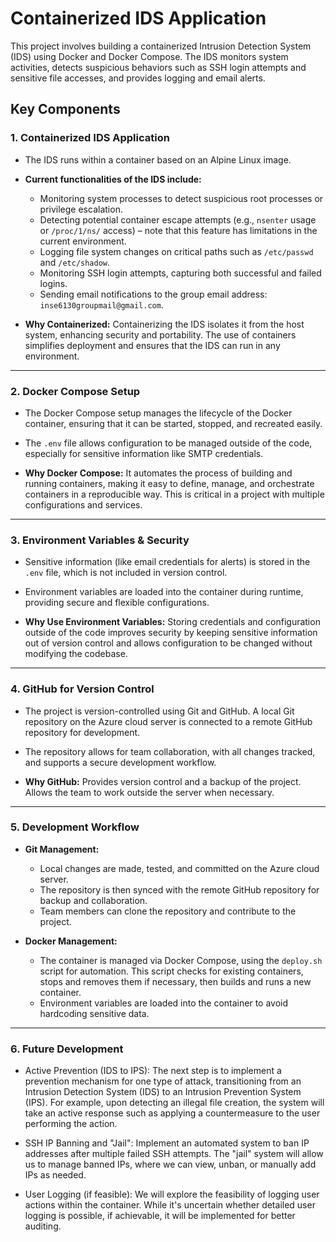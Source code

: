 # Containerized IDS Application

This project involves building a containerized Intrusion Detection System (IDS) using Docker and Docker Compose. The IDS monitors system activities, detects suspicious behaviors such as SSH login attempts and sensitive file accesses, and provides logging and email alerts.

## Key Components

### 1. **Containerized IDS Application**
- The IDS runs within a container based on an Alpine Linux image.
- **Current functionalities of the IDS include:**
  - Monitoring system processes to detect suspicious root processes or privilege escalation.
  - Detecting potential container escape attempts (e.g., `nsenter` usage or `/proc/1/ns/` access) – note that this feature has limitations in the current environment.
  - Logging file system changes on critical paths such as `/etc/passwd` and `/etc/shadow`.
  - Monitoring SSH login attempts, capturing both successful and failed logins.
  - Sending email notifications to the group email address: `inse6130groupmail@gmail.com`.
  
- **Why Containerized:** Containerizing the IDS isolates it from the host system, enhancing security and portability. The use of containers simplifies deployment and ensures that the IDS can run in any environment.

---

### 2. **Docker Compose Setup**
- The Docker Compose setup manages the lifecycle of the Docker container, ensuring that it can be started, stopped, and recreated easily.
- The `.env` file allows configuration to be managed outside of the code, especially for sensitive information like SMTP credentials.

- **Why Docker Compose:** It automates the process of building and running containers, making it easy to define, manage, and orchestrate containers in a reproducible way. This is critical in a project with multiple configurations and services.

---

### 3. **Environment Variables & Security**
- Sensitive information (like email credentials for alerts) is stored in the `.env` file, which is not included in version control.
- Environment variables are loaded into the container during runtime, providing secure and flexible configurations.

- **Why Use Environment Variables:** Storing credentials and configuration outside of the code improves security by keeping sensitive information out of version control and allows configuration to be changed without modifying the codebase.

---

### 4. **GitHub for Version Control**
- The project is version-controlled using Git and GitHub. A local Git repository on the Azure cloud server is connected to a remote GitHub repository for development.
- The repository allows for team collaboration, with all changes tracked, and supports a secure development workflow.

- **Why GitHub:** Provides version control and a backup of the project. Allows the team to work outside the server when necessary.

---

### 5. **Development Workflow**
- **Git Management:**
  - Local changes are made, tested, and committed on the Azure cloud server.
  - The repository is then synced with the remote GitHub repository for backup and collaboration.
  - Team members can clone the repository and contribute to the project.
  
- **Docker Management:**
  - The container is managed via Docker Compose, using the `deploy.sh` script for automation. This script checks for existing containers, stops and removes them if necessary, then builds and runs a new container.
  - Environment variables are loaded into the container to avoid hardcoding sensitive data.

---
 
### 6. **Future Development**

  - Active Prevention (IDS to IPS): The next step is to implement a prevention mechanism for one type of attack, transitioning from an Intrusion Detection System (IDS) to an Intrusion Prevention System (IPS). For example, upon detecting an illegal file creation, the system will take an active response such as applying a countermeasure to the user performing the action.

  - SSH IP Banning and "Jail": Implement an automated system to ban IP addresses after multiple failed SSH attempts. The "jail" system will allow us to manage banned IPs, where we can view, unban, or manually add IPs as needed.

  - User Logging (if feasible): We will explore the feasibility of logging user actions within the container. While it's uncertain whether detailed user logging is possible, if achievable, it will be implemented for better auditing.

